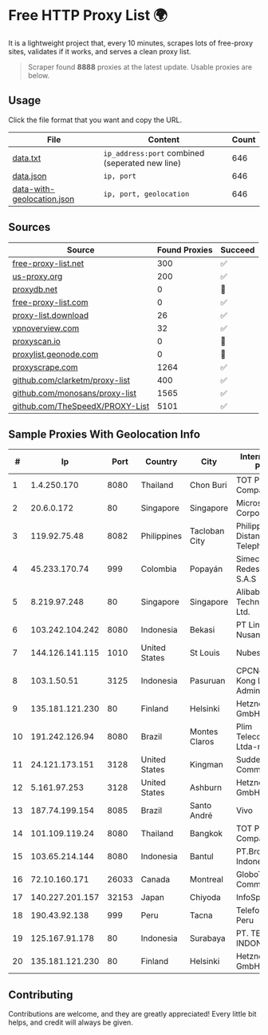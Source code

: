 
# Free HTTP Proxy List 🌍

It is a lightweight project that, every 10 minutes, scrapes lots of free-proxy sites, validates if it works, and serves a clean proxy list.


> Scraper found **8888** proxies at the latest update. Usable proxies are below.

## Usage

Click the file format that you want and copy the URL.


|File|Content|Count|
|----|-------|-----|
|[data.txt](https://raw.githubusercontent.com/themiralay/Proxy-List-World/master/data.txt)|`ip_address:port` combined (seperated new line)|646|
|[data.json](https://raw.githubusercontent.com/themiralay/Proxy-List-World/master/data.json)|`ip, port`|646|
|[data-with-geolocation.json](https://raw.githubusercontent.com/themiralay/Proxy-List-World/master/data-with-geolocation.json)|`ip, port, geolocation`|646|

## Sources

|Source|Found Proxies|Succeed|
|------|-------------|-------|
|[free-proxy-list.net](https://free-proxy-list.net)|300|✅|
|[us-proxy.org](https://www.us-proxy.org)|200|✅|
|[proxydb.net](http://proxydb.net)|0|🚫|
|[free-proxy-list.com](https://free-proxy-list.com/?page=&port=&type%5B%5D=http&type%5B%5D=https&up_time=0&search=Search)|0|✅|
|[proxy-list.download](https://www.proxy-list.download/HTTP)|26|✅|
|[vpnoverview.com](https://vpnoverview.com/privacy/anonymous-browsing/free-proxy-servers)|32|✅|
|[proxyscan.io](https://www.proxyscan.io)|0|🚫|
|[proxylist.geonode.com](https://proxylist.geonode.com/api/proxy-list?limit=300&page=1&sort_by=lastChecked&sort_type=desc&protocols=http,https)|0|🚫|
|[proxyscrape.com](https://api.proxyscrape.com/v2/?request=displayproxies&protocol=http&timeout=10000&country=all&ssl=all&anonymity=all)|1264|✅|
|[github.com/clarketm/proxy-list](https://raw.githubusercontent.com/clarketm/proxy-list/master/proxy-list-raw.txt)|400|✅|
|[github.com/monosans/proxy-list](https://raw.githubusercontent.com/monosans/proxy-list/main/proxies/http.txt)|1565|✅|
|[github.com/TheSpeedX/PROXY-List](https://raw.githubusercontent.com/TheSpeedX/PROXY-List/master/http.txt)|5101|✅|


## Sample Proxies With Geolocation Info

|#|Ip|Port|Country|City|Internet Service Provider|
|-|--|----|-------|----|-------------------------|
|1|1.4.250.170|8080|Thailand|Chon Buri|TOT Public Company Limited|
|2|20.6.0.172|80|Singapore|Singapore|Microsoft Corporation|
|3|119.92.75.48|8082|Philippines|Tacloban City|Philippine Long Distance Telephone Co.|
|4|45.233.170.74|999|Colombia|Popayán|Simect Group Redes E Internet S.A.S|
|5|8.219.97.248|80|Singapore|Singapore|Alibaba (US) Technology Co., Ltd.|
|6|103.242.104.242|8080|Indonesia|Bekasi|PT Lintas Jaringan Nusantara|
|7|144.126.141.115|1010|United States|St Louis|Nubes, LLC|
|8|103.1.50.51|3125|Indonesia|Pasuruan|CPCNet Hong Kong Ltd. - IP Administrator|
|9|135.181.121.230|80|Finland|Helsinki|Hetzner Online GmbH|
|10|191.242.126.94|8080|Brazil|Montes Claros|Plim Telecomunicacoes Ltda-me|
|11|24.121.173.151|3128|United States|Kingman|Suddenlink Communications|
|12|5.161.97.253|3128|United States|Ashburn|Hetzner Online GmbH|
|13|187.74.199.154|8085|Brazil|Santo André|Vivo|
|14|101.109.119.24|8080|Thailand|Bangkok|TOT Public Company Limited|
|15|103.65.214.144|8080|Indonesia|Bantul|PT.Broadband Indonesia Pratama|
|16|72.10.160.171|26033|Canada|Montreal|GloboTech Communications|
|17|140.227.201.157|32153|Japan|Chiyoda|InfoSphere|
|18|190.43.92.138|999|Peru|Tacna|Telefonica Del Peru|
|19|125.167.91.178|80|Indonesia|Surabaya|PT. TELKOM INDONESIA|
|20|135.181.121.230|80|Finland|Helsinki|Hetzner Online GmbH|



## Contributing

Contributions are welcome, and they are greatly appreciated! Every
little bit helps, and credit will always be given.


